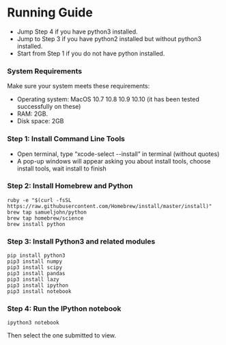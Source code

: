 # Running Guide

  - Jump Step 4 if you have python3 installed.
  - Jump to Step 3 if you have python2 installed but without python3 installed.
  - Start from Step 1 if you do not have python installed.

### System Requirements
Make sure your system meets these requirements:
  - Operating system: MacOS 10.7 10.8 10.9 10.10 (it has been tested successfully on these)
  - RAM: 2GB.
  - Disk space: 2GB

### Step 1: Install Command Line Tools 
  - Open terminal, type “xcode-select --install” in terminal (without quotes)
  - A pop-up windows will appear asking you about install tools, choose install tools, wait install to finish
  
### Step 2: Install Homebrew and Python

  ```
  ruby -e "$(curl -fsSL https://raw.githubusercontent.com/Homebrew/install/master/install)"
  brew tap samueljohn/python
  brew tap homebrew/science
  brew install python
  ```

### Step 3: Install Python3 and related modules
    
  ```
  pip install python3
  pip3 install numpy
  pip3 install scipy
  pip3 install pandas
  pip3 install lazy
  pip3 install ipython
  pip3 install notebook
  ```

### Step 4: Run the IPython notebook

  ```
  ipython3 notebook
  ```
  Then select the one submitted to view.
     